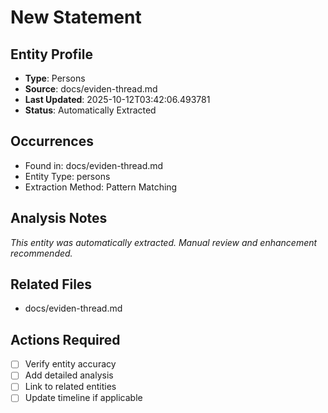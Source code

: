 # New Statement

## Entity Profile
- **Type**: Persons
- **Source**: docs/eviden-thread.md
- **Last Updated**: 2025-10-12T03:42:06.493781
- **Status**: Automatically Extracted

## Occurrences
- Found in: docs/eviden-thread.md
- Entity Type: persons
- Extraction Method: Pattern Matching

## Analysis Notes
*This entity was automatically extracted. Manual review and enhancement recommended.*

## Related Files
- docs/eviden-thread.md

## Actions Required
- [ ] Verify entity accuracy
- [ ] Add detailed analysis
- [ ] Link to related entities
- [ ] Update timeline if applicable
